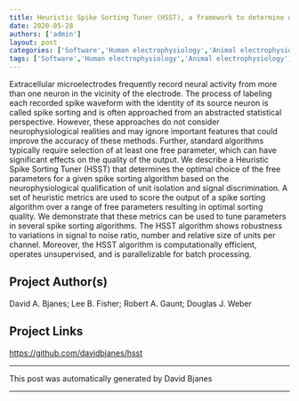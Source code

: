 ```yaml
---
title: Heuristic Spike Sorting Tuner (HSST), a framework to determine optimal parameter selection for a generic spike sorting algorithm
date: 2020-05-28
authors: ['admin']
layout: post
categories: ['Software','Human electrophysiology','Animal electrophysiology','Computational Neuroscience']
tags: ['Software','Human electrophysiology','Animal electrophysiology','Computational Neuroscience']
---
```

Extracellular microelectrodes frequently record neural activity from more than one neuron in the vicinity of the electrode. The process of labeling each recorded spike waveform with the identity of its source neuron is called spike sorting and is often approached from an abstracted statistical perspective. However, these approaches do not consider neurophysiological realities and may ignore important features that could improve the accuracy of these methods. Further, standard algorithms typically require selection of at least one free parameter, which can have significant effects on the quality of the output. We describe a Heuristic Spike Sorting Tuner (HSST) that determines the optimal choice of the free parameters for a given spike sorting algorithm based on the neurophysiological qualification of unit isolation and signal discrimination. A set of heuristic metrics are used to score the output of a spike sorting algorithm over a range of free parameters resulting in optimal sorting quality. We demonstrate that these metrics can be used to tune parameters in several spike sorting algorithms. The HSST algorithm shows robustness to variations in signal to noise ratio, number and relative size of units per channel. Moreover, the HSST algorithm is computationally efficient, operates unsupervised, and is parallelizable for batch processing.
## Project Author(s)
David A. Bjanes; Lee B. Fisher; Robert A. Gaunt; Douglas J. Weber
## Project Links
https://github.com/davidbjanes/hsst
***
This post was automatically generated by
David Bjanes
***
